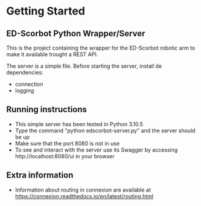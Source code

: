 # Getting Started

## ED-Scorbot Python Wrapper/Server
This is the project containing the wrapper for the ED-Scorbot robotic arm to make it available
trought a REST API. 

The server is a simple file. Before starting the server, install de dependencies:
* connection
* logging

## Running instructions
* This simple server has been tested in Python 3.10.5 
* Type the command "python edscorbot-server.py" and the server should be up
* Make sure that the port 8080 is not in use
* To see and interact with the server use its Swagger by accessing http://localhost:8080/ui in your browser

## Extra information
* Information about routing in connexion are available at https://connexion.readthedocs.io/en/latest/routing.html